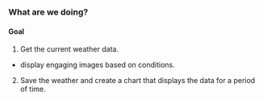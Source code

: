 ### What are we doing?
#### Goal
1. Get the current weather data.
 - display engaging images based on conditions.
2. Save the weather and create a chart that displays the data for a period of time.